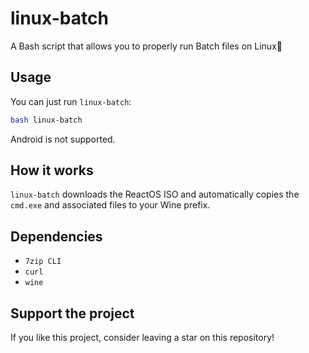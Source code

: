 # linux-batch

A Bash script that allows you to properly run Batch files on Linux🐧

## Usage

You can just run `linux-batch`:

```bash
bash linux-batch
```

Android is not supported.

## How it works

`linux-batch` downloads the ReactOS ISO and automatically copies the `cmd.exe` and associated files to your Wine prefix.

## Dependencies

* `7zip CLI`
* `curl`
* `wine`

## Support the project

If you like this project, consider leaving a star on this repository!
